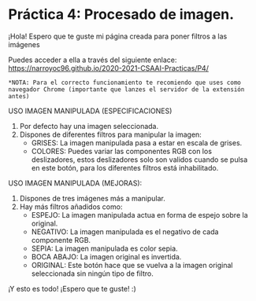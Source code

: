  # Práctica 4: Procesado de imagen.


¡Hola! Espero que te guste mi página creada para poner filtros a las imágenes

Puedes acceder a ella a través del siguiente enlace: https://narroyoc96.github.io/2020-2021-CSAAI-Practicas/P4/

    *NOTA: Para el correcto funcionamiento te recomiendo que uses como navegador Chrome (importante que lanzes el servidor de la extensión antes)

USO IMAGEN MANIPULADA (ESPECIFICACIONES)
1. Por defecto hay una imagen seleccionada.
2. Dispones de diferentes filtros para manipular la imagen:
    - GRISES: La imagen manipulada pasa a estar en escala de grises.
    - COLORES: Puedes variar las componentes RGB con los deslizadores, estos deslizadores solo son validos cuando se pulsa en este botón, para los diferentes filtros está inhabilitado.

USO IMAGEN MANIPULADA (MEJORAS):
1. Dispones de tres imágenes más a manipular.
2. Hay más filtros añadidos como:
    - ESPEJO: La imagen manipulada actua en forma de espejo sobre la original.
    - NEGATIVO: La imagen manipulada es el negativo de cada componente RGB.
    - SEPIA: La imagen manipulada es color sepia.
    - BOCA ABAJO: La imagen original es invertida.
    - ORIGINAL: Este botón hace que se vuelva a la imagen original seleccionada sin ningún tipo de filtro.

¡Y esto es todo! ¡Espero que te guste! :)
